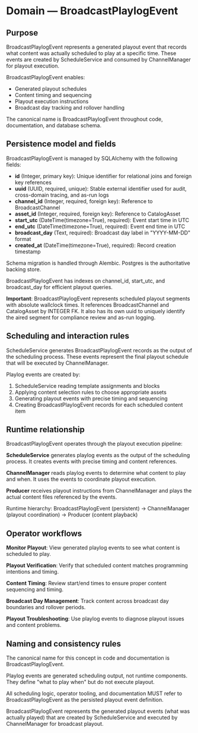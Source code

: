 # Domain — BroadcastPlaylogEvent

## Purpose

BroadcastPlaylogEvent represents a generated playout event that records what content was actually scheduled to play at a specific time. These events are created by ScheduleService and consumed by ChannelManager for playout execution.

BroadcastPlaylogEvent enables:

- Generated playout schedules
- Content timing and sequencing
- Playout execution instructions
- Broadcast day tracking and rollover handling

The canonical name is BroadcastPlaylogEvent throughout code, documentation, and database schema.

## Persistence model and fields

BroadcastPlaylogEvent is managed by SQLAlchemy with the following fields:

- **id** (Integer, primary key): Unique identifier for relational joins and foreign key references
- **uuid** (UUID, required, unique): Stable external identifier used for audit, cross-domain tracing, and as-run logs
- **channel_id** (Integer, required, foreign key): Reference to BroadcastChannel
- **asset_id** (Integer, required, foreign key): Reference to CatalogAsset
- **start_utc** (DateTime(timezone=True), required): Event start time in UTC
- **end_utc** (DateTime(timezone=True), required): Event end time in UTC
- **broadcast_day** (Text, required): Broadcast day label in "YYYY-MM-DD" format
- **created_at** (DateTime(timezone=True), required): Record creation timestamp

Schema migration is handled through Alembic. Postgres is the authoritative backing store.

BroadcastPlaylogEvent has indexes on channel_id, start_utc, and broadcast_day for efficient playout queries.

**Important**: BroadcastPlaylogEvent represents scheduled playout segments with absolute wallclock times. It references BroadcastChannel and CatalogAsset by INTEGER FK. It also has its own uuid to uniquely identify the aired segment for compliance review and as-run logging.

## Scheduling and interaction rules

ScheduleService generates BroadcastPlaylogEvent records as the output of the scheduling process. These events represent the final playout schedule that will be executed by ChannelManager.

Playlog events are created by:

1. ScheduleService reading template assignments and blocks
2. Applying content selection rules to choose appropriate assets
3. Generating playout events with precise timing and sequencing
4. Creating BroadcastPlaylogEvent records for each scheduled content item

## Runtime relationship

BroadcastPlaylogEvent operates through the playout execution pipeline:

**ScheduleService** generates playlog events as the output of the scheduling process. It creates events with precise timing and content references.

**ChannelManager** reads playlog events to determine what content to play and when. It uses the events to coordinate playout execution.

**Producer** receives playout instructions from ChannelManager and plays the actual content files referenced by the events.

Runtime hierarchy:
BroadcastPlaylogEvent (persistent) → ChannelManager (playout coordination) → Producer (content playback)

## Operator workflows

**Monitor Playout**: View generated playlog events to see what content is scheduled to play.

**Playout Verification**: Verify that scheduled content matches programming intentions and timing.

**Content Timing**: Review start/end times to ensure proper content sequencing and timing.

**Broadcast Day Management**: Track content across broadcast day boundaries and rollover periods.

**Playout Troubleshooting**: Use playlog events to diagnose playout issues and content problems.

## Naming and consistency rules

The canonical name for this concept in code and documentation is BroadcastPlaylogEvent.

Playlog events are generated scheduling output, not runtime components. They define "what to play when" but do not execute playout.

All scheduling logic, operator tooling, and documentation MUST refer to BroadcastPlaylogEvent as the persisted playout event definition.

BroadcastPlaylogEvent represents the generated playout events (what was actually played) that are created by ScheduleService and executed by ChannelManager for broadcast playout.
